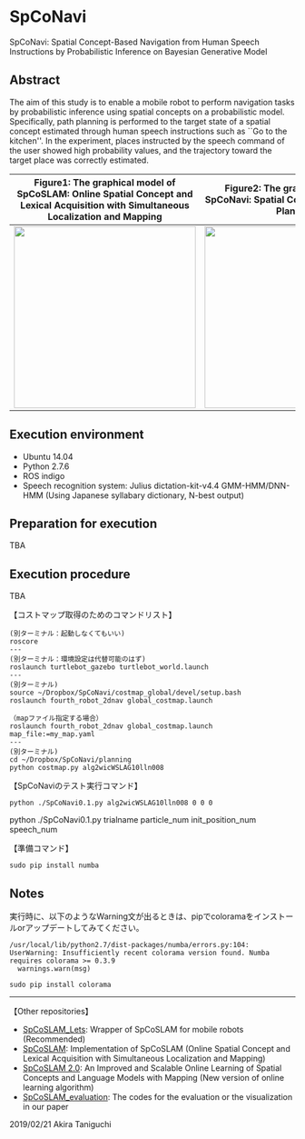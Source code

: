 # SpCoNavi
SpCoNavi: Spatial Concept-Based Navigation from Human Speech Instructions by Probabilistic Inference on Bayesian Generative Model

## Abstract
The aim of this study is to enable a mobile robot to perform navigation tasks by probabilistic inference using spatial concepts on a probabilistic model. 
Specifically, path planning is performed to the target state of a spatial concept estimated through human speech instructions such as ``Go to the kitchen''.
In the experiment, places instructed by the speech command of the user showed high probability values, and the trajectory toward the target place was correctly estimated.   

| Figure1: The graphical model of SpCoSLAM: Online Spatial Concept and Lexical Acquisition with Simultaneous Localization and Mapping | Figure2: The graphical model of SpCoNavi: Spatial Concept-based Path-Planning | 
| :---: | :---: | 
| <img src="https://github.com/a-taniguchi/SpCoSLAM/blob/master/img/graphicalmodel02.jpg" width="320px"> | <img src="https://github.com/a-taniguchi/SpCoNavi/blob/master/img/gmodel_spconavi_simple2.png" width="320px"> | 


## Execution environment  
- Ubuntu 14.04  
- Python 2.7.6  
- ROS indigo  
- Speech recognition system: Julius dictation-kit-v4.4 GMM-HMM/DNN-HMM (Using Japanese syllabary dictionary, N-best output)  

## Preparation for execution  
TBA  

## Execution procedure
TBA  

【コストマップ取得のためのコマンドリスト】  
~~~
(別ターミナル：起動しなくてもいい)
roscore
---
(別ターミナル：環境設定は代替可能のはず)
roslaunch turtlebot_gazebo turtlebot_world.launch
---
(別ターミナル)
source ~/Dropbox/SpCoNavi/costmap_global/devel/setup.bash
roslaunch fourth_robot_2dnav global_costmap.launch

（mapファイル指定する場合）
roslaunch fourth_robot_2dnav global_costmap.launch map_file:=my_map.yaml
---
(別ターミナル)
cd ~/Dropbox/SpCoNavi/planning
python costmap.py alg2wicWSLAG10lln008
~~~

【SpCoNaviのテスト実行コマンド】  
~~~
python ./SpCoNavi0.1.py alg2wicWSLAG10lln008 0 0 0
~~~

 python ./SpCoNavi0.1.py trialname particle\_num init\_position_num speech\_num  

【準備コマンド】  
~~~
sudo pip install numba
~~~

## Notes
実行時に、以下のようなWarning文が出るときは、pipでcoloramaをインストールorアップデートしてみてください。  
~~~
/usr/local/lib/python2.7/dist-packages/numba/errors.py:104: UserWarning: Insufficiently recent colorama version found. Numba requires colorama >= 0.3.9
  warnings.warn(msg)
~~~

~~~
sudo pip install colorama
~~~



---
【Other repositories】  
 - [SpCoSLAM_Lets](https://github.com/EmergentSystemLabStudent/SpCoSLAM_Lets): Wrapper of SpCoSLAM for mobile robots (Recommended)  
 - [SpCoSLAM](https://github.com/a-taniguchi/SpCoSLAM): Implementation of SpCoSLAM (Online Spatial Concept and Lexical Acquisition with Simultaneous Localization and Mapping)   
 - [SpCoSLAM 2.0](https://github.com/a-taniguchi/SpCoSLAM2): An Improved and Scalable Online Learning of Spatial Concepts and Language Models with Mapping (New version of online learning algorithm)   
 - [SpCoSLAM_evaluation](https://github.com/a-taniguchi/SpCoSLAM_evaluation): The codes for the evaluation or the visualization in our paper  

2019/02/21  Akira Taniguchi  
